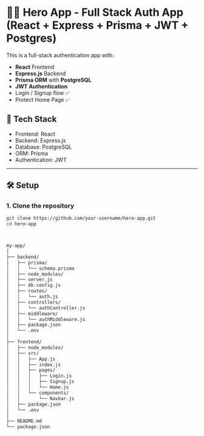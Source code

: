 # 🦸‍♂️ Hero App - Full Stack Auth App (React + Express + Prisma + JWT + Postgres)

This is a full-stack authentication app with:

- **React** Frontend
- **Express.js** Backend
- **Prisma ORM** with **PostgreSQL**
- **JWT Authentication**
- Login / Signup flow ✅
- Protect Home Page ✅

## 🚀 Tech Stack
- Frontend: React
- Backend: Express.js
- Database: PostgreSQL
- ORM: Prisma
- Authentication: JWT

---

## 🛠️ Setup

### 1. Clone the repository

```bash
git clone https://github.com/your-username/hero-app.git
cd hero-app



my-app/
│
├── backend/
│   ├── prisma/
│   │   └── schema.prisma
│   ├── node_modules/
│   ├── server.js
│   ├── db.config.js
│   ├── routes/
│   │   └── auth.js
│   ├── controllers/
│   │   └── authController.js
│   ├── middleware/
│   │   └── authMiddleware.js
│   ├── package.json
│   └── .env
│
├── frontend/
│   ├── node_modules/
│   ├── src/
│   │   ├── App.js
│   │   ├── index.js
│   │   ├── pages/
│   │   │   ├── Login.js
│   │   │   ├── Signup.js
│   │   │   └── Home.js
│   │   └── components/
│   │       └── Navbar.js
│   ├── package.json
│   └── .env
│
├── README.md
└── package.json
